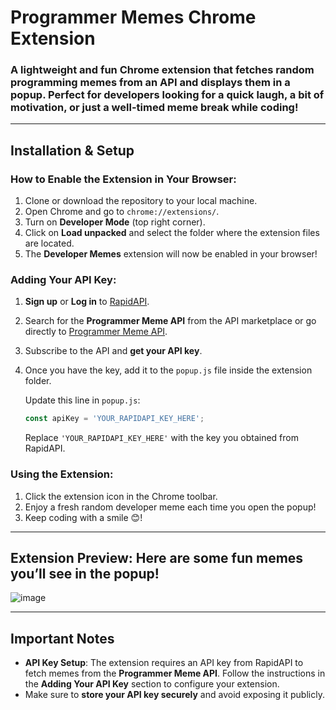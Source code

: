 # Programmer Memes Chrome Extension

### A lightweight and fun Chrome extension that fetches random programming memes from an API and displays them in a popup. Perfect for developers looking for a quick laugh, a bit of motivation, or just a well-timed meme break while coding!

---

## Installation & Setup

### How to Enable the Extension in Your Browser:
1. Clone or download the repository to your local machine.
2. Open Chrome and go to `chrome://extensions/`.
3. Turn on **Developer Mode** (top right corner).
4. Click on **Load unpacked** and select the folder where the extension files are located.
5. The **Developer Memes** extension will now be enabled in your browser!

### Adding Your API Key:
1. **Sign up** or **Log in** to [RapidAPI](https://rapidapi.com/).
2. Search for the **Programmer Meme API** from the API marketplace or go directly to [Programmer Meme API](https://rapidapi.com/Florian947/api/programming-memes-images).
3. Subscribe to the API and **get your API key**.
4. Once you have the key, add it to the `popup.js` file inside the extension folder.
   
   Update this line in `popup.js`:
   ```javascript
   const apiKey = 'YOUR_RAPIDAPI_KEY_HERE';
   ```

   Replace `'YOUR_RAPIDAPI_KEY_HERE'` with the key you obtained from RapidAPI.

### Using the Extension:
1. Click the extension icon in the Chrome toolbar.
2. Enjoy a fresh random developer meme each time you open the popup!
3. Keep coding with a smile 😊!

---

## Extension Preview: Here are some fun memes you’ll see in the popup!

![image](https://github.com/user-attachments/assets/2b883a78-138a-46f8-9444-efe6ef86d9a6)

---

## Important Notes

- **API Key Setup**: The extension requires an API key from RapidAPI to fetch memes from the **Programmer Meme API**. Follow the instructions in the **Adding Your API Key** section to configure your extension.
- Make sure to **store your API key securely** and avoid exposing it publicly.
